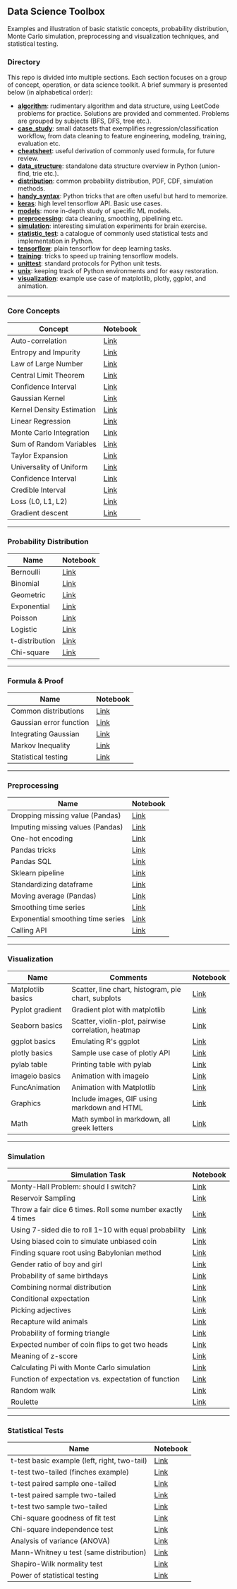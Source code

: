 ## Data Science Toolbox
Examples and illustration of basic statistic concepts, probability distribution, Monte Carlo simulation, preprocessing and visualization techniques, and statistical testing.

### Directory
This repo is divided into multiple sections. Each section focuses on a group of concept, operation, or data science toolkit. A brief summary is presented below (in alphabetical order):
* **[algorithm](./algorithm)**: rudimentary algorithm and data structure, using LeetCode problems for practice. Solutions are provided and commented. Problems are grouped by subjects (BFS, DFS, tree etc.).
* **[case_study](./case_study)**: small datasets that exemplifies regression/classification workflow, from data cleaning to feature engineering, modeling, training, evaluation etc.
* **[cheatsheet](./cheatsheet)**: useful derivation of commonly used formula, for future review.
* **[data_structure](./data_structure)**: standalone data structure overview in Python (union-find, trie etc.).
* **[distribution](./distribution)**: common probability distribution, PDF, CDF, simulation methods.
* **[handy_syntax](./handy_syntax)**: Python tricks that are often useful but hard to memorize.
* **[keras](./keras)**: high level tensorflow API. Basic use cases.
* **[models](./models)**: more in-depth study of specific ML models.
* **[preprocessing](./preprocessing)**: data cleaning, smoothing, pipelining etc.
* **[simulation](./simulation)**: interesting simulation experiments for brain exercise.
* **[statistic_test](./statistic_test)**: a catalogue of commonly used statistical tests and implementation in Python.
* **[tensorflow](./tensorflow)**: plain tensorflow for deep learning tasks.
* **[training](./training)**: tricks to speed up training tensorflow models.
* **[unittest](./unittest)**: standard protocols for Python unit tests.
* **[unix](./unix)**: keeping track of Python environments and for easy restoration.
* **[visualization](./visualization)**: example use case of matplotlib, plotly, ggplot, and animation.

___
### Core Concepts
| Concept                     | Notebook |
|-----------------------------|---------|
| Auto-correlation            | [Link](concepts/auto_correlation.ipynb)
| Entropy and Impurity		    | [Link](concepts/gini_impurity&entropy.ipynb)
| Law of Large Number         | [Link](concepts/law_of_large_number.ipynb)
| Central Limit Theorem       | [Link](concepts/central_limit_theorem.ipynb)
| Confidence Interval         | [Link](concepts/confidence_interval.ipynb)
| Gaussian Kernel             | [Link](concepts/Gaussian_kernel.ipynb)
| Kernel Density Estimation   | [Link](concepts/kernel_density_estimation.ipynb)
| Linear Regression           | [Link](concepts/linear_regression.ipynb)
| Monte Carlo Integration     | [Link](concepts/monte_carlo_integration.ipynb)
| Sum of Random Variables     | [Link](concepts/sum_of_idd_random_vars.ipynb)
| Taylor Expansion            | [Link](concepts/Taylor_expansion.ipynb)
| Universality of Uniform     | [Link](concepts/universality_of_uniform.ipynb)
| Confidence Interval         | [Link](concepts/confidence_interval.ipynb)
| Credible Interval           | [Link](concepts/credible_interval.ipynb)
| Loss (L0, L1, L2)           | [Link](concepts/loss.ipynb)
| Gradient descent            | [Link](concepts/gradient_descent.ipynb)

___
### Probability Distribution
| Name                      | Notebook |
|---------------------------|----------|
| Bernoulli                 | [Link](distribution/bernoulli.ipynb)
| Binomial                  | [Link](distribution/binomial.ipynb)
| Geometric				         	| [Link](distribution/geometric.ipynb)
| Exponential			        	| [Link](distribution/exponential.ipynb)
| Poisson				           	| [Link](distribution/poisson.ipynb)
| Logistic				        	| [Link](distribution/logistic.ipynb)
| t-distribution		      	| [Link](distribution/t_distribution.ipynb)
| Chi-square			         	| [Link](distribution/chi_square.ipynb)

___
### Formula & Proof
| Name                      | Notebook |
|---------------------------|----------|
| Common distributions      | [Link](cheatsheet/distribution.pdf)
| Gaussian error function   | [Link](cheatsheet/gaussian_erf.pdf)
| Integrating Gaussian      | [Link](cheatsheet/integrate_Gaussian.pdf)
| Markov Inequality         | [Link](cheatsheet/markov_inequality.pdf)
| Statistical testing       | [Link](cheatsheet/statistical_test.pdf)

___
### Preprocessing
| Name                                  | Notebook |
|---------------------------------------|----------|
| Dropping missing value (Pandas)       | [Link](preprocessing/drop_missing_values.ipynb)
| Imputing missing values (Pandas)      | [Link](preprocessing/impute_missing_values.ipynb)
| One-hot encoding                      | [Link](preprocessing/one_hot_encoding.ipynb)
| Pandas tricks                         | [Link](preprocessing/pandas_basics.ipynb)
| Pandas SQL                            | [Link](preprocessing/pandasql.ipynb)
| Sklearn pipeline                      | [Link](preprocessing/pipeline.ipynb)
| Standardizing dataframe               | [Link](preprocessing/standardize.ipynb)
| Moving average (Pandas)               | [Link](preprocessing/moving_average.ipynb)
| Smoothing time series                 | [Link](preprocessing/smoothing.ipynb)
| Exponential smoothing time series     | [Link](preprocessing/exponential_smoothing.ipynb)
| Calling API                           | [Link](preprocessing/api_call.ipynb)

___
### Visualization
| Name              | Comments                                            | Notebook
|-------------------|-----------------------------------------------------| --------------------------------------|
| Matplotlib basics | Scatter, line chart, histogram, pie chart, subplots | [Link](visualization/matplotlib.ipynb)
| Pyplot gradient   | Gradient plot with matplotlib                       | [Link](visualization/matplotlib.ipynb)
| Seaborn basics 	  | Scatter, violin-plot, pairwise correlation, heatmap | [Link](visualization/seaborn.ipynb)
| ggplot basics     | Emulating R's ggplot                                | [Link](visualization/ggplot.ipynb)
| plotly basics     | Sample use case of plotly API                       | [Link](visualization/plotly_basics.ipynb)
| pylab table       | Printing table with pylab                           | [Link](visualization/pylab_table.ipynb)
| imageio basics    | Animation with imageio                              | [Link](visualization/imageio.ipynb)
| FuncAnimation     | Animation with Matplotlib                           | [Link](visualization/FuncAnimation.ipynb)
| Graphics          | Include images, GIF using markdown and HTML         | [Link](visualization/include_image.ipynb)
| Math              | Math symbol in markdown, all greek letters          | [Link](visualization/math_symbol.ipynb)

___
### Simulation
| Simulation Task                                             | Notebook |
|-------------------------------------------------------------|----------|
| Monty-Hall Problem: should I switch? 						            | [Link](simulation/monty_hall.ipynb)
| Reservoir Sampling										                      | [Link](simulation/reservior_sampling.ipynb)
| Throw a fair dice 6 times. Roll some number exactly 4 times | [Link](simulation/6_throw_dice.ipynb)
| Using 7-sided die to roll 1~10 with equal probability  	    | [Link](simulation/7_sided_die.ipynb)
| Using biased coin to simulate unbiased coin 				        | [Link](simulation/biased_coin.ipynb)
| Finding square root using Babylonian method				          | [Link](simulation/babylonian.ipynb)
| Gender ratio of boy and girl 								                | [Link](simulation/gender_ratio.ipynb)
| Probability of same birthdays 							                | [Link](simulation/birthday_problem.ipynb)
| Combining normal distribution 							                | [Link](simulation/composite_normal.ipynb)
| Conditional expectation 		 							                  | [Link](simulation/conditional_expectation.ipynb)
| Picking adjectives     		 							                    | [Link](simulation/dating.ipynb)
| Recapture wild animals 									                    | [Link](simulation/recapture.ipynb)
| Probability of forming triangle						                  | [Link](simulation/triangle.ipynb)
| Expected number of coin flips to get two heads			        | [Link](simulation/two_heads.ipynb)
| Meaning of z-score 						     			                    | [Link](simulation/z_core.ipynb)
| Calculating Pi with Monte Carlo simulation                  | [Link](simulation/finding_pi.ipynb)
| Function of expectation vs. expectation of function         | [Link](simulation/function_of_expectation.ipynb)
| Random walk                                                 | [Link](simulation/random_walk.ipynb)
| Roulette                                                    | [Link](simulation/roulette.ipynb)

___
### Statistical Tests
| Name                                             | Notebook |
|--------------------------------------------------|----------|
| t-test basic example (left, right, two-tail)     | [Link](statistics_test/t_test_basic_example.ipynb)
| t-test two-tailed (finches example)  			       | [Link](statistics_test/t_test_one_sample_two_tailed.ipynb)
| t-test paired sample one-tailed 				         | [Link](statistics_test/t_test_paired_one_tailed.ipynb)
| t-test paired sample two-tailed 				         | [Link](statistics_test/t_test_paired_two_tailed.ipynb)
| t-test two sample two-tailed 				   	         | [Link](statistics_test/t_test_two_sampled_two_tailed.ipynb)
| Chi-square goodness of fit test 				         | [Link](statistics_test/chi_squared_goodness_of_fit.ipynb)
| Chi-square independence test    				         | [Link](statistics_test/chi_squared_independence_test.ipynb)
| Analysis of variance (ANOVA)    				         | [Link](statistics_test/anova.ipynb)
| Mann-Whitney u test (same distribution)          | [Link](statistics_test/mann_whitney.ipynb)
| Shapiro-Wilk normality test                      | [Link](statistics_test/shapiro_wilk.ipynb)
| Power of statistical testing                     | [Link](statistics_test/power.ipynb)
